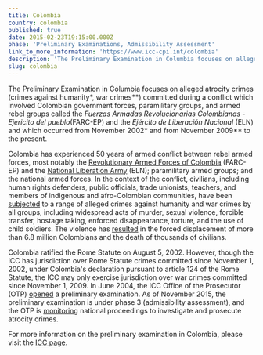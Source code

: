 ```yaml
---
title: Colombia
country: colombia
published: true
date: 2015-02-23T19:15:00.000Z
phase: 'Preliminary Examinations, Admissibility Assessment'
link_to_more_information: 'https://www.icc-cpi.int/colombia'
description: 'The Preliminary Examination in Columbia focuses on alleged atrocity crimes (crimes against humanity*, war crimes**) committed during a conflict which involved Colombian government forces, paramilitary groups, and armed rebel groups called the Fuerzas Armadas Revolucionarias Colombianas - Ejericito del pueblo(FARC-EP) and the Ejército de Liberación Nacional (ELN). As of November 2015, the preliminary examination is under phase 3 (admissibility assessment), and the OTP is monitoring national proceedings to investigate and prosecute atrocity crimes.'
slug: colombia
---
```



The Preliminary Examination in Columbia focuses on alleged atrocity crimes (crimes against humanity\*, war crimes\*\*) committed during a conflict which involved Colombian government forces, paramilitary groups, and armed rebel groups called the *Fuerzas Armadas Revolucionarias Colombianas - Ejericito del pueblo*(FARC-EP) and the *Ejército de Liberación Nacional* (ELN) and which occurred from November 2002\* and from November 2009\*\* to the present.

Colombia has experienced 50 years of armed conflict between rebel armed forces, most notably the [Revolutionary Armed Forces of Colombia](http://www.bbc.com/news/world-latin-america-11400950) (FARC-EP) and the [National Liberation Army](http://www.nytimes.com/2016/03/31/world/americas/colombias-second-largest-rebel-group-joins-peace-talks-with-government.html?mtrref=www.google.com&amp;gwh=3421D83EAB2188148DEAF8374C0DC86D&amp;gwt=pay) (ELN); paramilitary armed groups; and the national armed forces. In the context of the conflict, civilians, including human rights defenders, public officials, trade unionists, teachers, and members of indigenous and afro-Colombian communities, have been [subjected](https://www.icc-cpi.int/NR/rdonlyres/3D3055BD-16E2-4C83-BA85-35BCFD2A7922/285102/OTPCOLOMBIAPublicInterimReportNovember2012.pdf) to a range of alleged crimes against humanity and war crimes by all groups, including widespread acts of murder, sexual violence, forcible transfer, hostage taking, enforced disappearance, torture, and the use of child soldiers. The violence has [resulted](https://www.hrw.org/americas/colombia) in the forced displacement of more than 6.8 million Colombians and the death of thousands of civilians.

Colombia ratified the Rome Statute on August 5, 2002. However, though the ICC has jurisdiction over Rome Statute crimes committed since November 1, 2002, under Colombia's declaration pursuant to article 124 of the Rome Statute, the ICC may only exercise jurisdiction over war crimes committed since November 1, 2009. In June 2004, the ICC Office of the Prosecutor (OTP) [opened](https://www.icc-cpi.int/NR/rdonlyres/3D3055BD-16E2-4C83-BA85-35BCFD2A7922/285102/OTPCOLOMBIAPublicInterimReportNovember2012.pdf) a preliminary examination. As of November 2015, the preliminary examination is under phase 3 (admissibility assessment), and the OTP is [monitoring](https://www.icc-cpi.int/iccdocs/otp/OTP-PE-rep-2015-Eng.pdf) national proceedings to investigate and prosecute atrocity crimes.

For more information on the preliminary examination in Colombia, please visit the [ICC page](https://www.icc-cpi.int/colombia).
